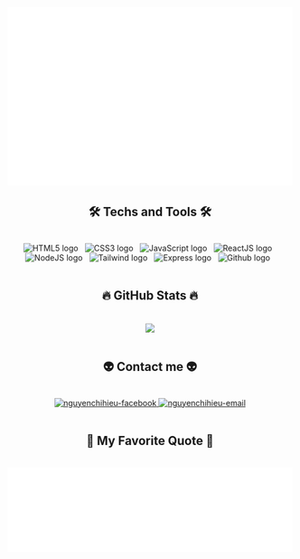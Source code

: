 <!-- nguyenchihieu official -->
<a href="#" target="_blank">
  <img src="svg/hieuChiNguyen.svg" width="1200" alt="Nguyen Chi Hiéu" />
</a>

<h2 align="center">🛠 Techs and Tools 🛠</h2>
<br>
<!-- https://simpleicons.org/ -->
<div align="center">
  <span><img src="https://img.shields.io/badge/HTML5-282C34?logo=html5&logoColor=E34F26" alt="HTML5 logo" title="HTML5" height="25" /></span>
  &nbsp;
  <span><img src="https://img.shields.io/badge/CSS3-282C34?logo=css3&logoColor=1572B6" alt="CSS3 logo" title="CSS3" height="25" /></span>
  &nbsp;
  <span><img src="https://img.shields.io/badge/JavaScript-282C34?logo=javascript&logoColor=F7DF1E" alt="JavaScript logo" title="JavaScript" height="25" /></span>
  &nbsp;
  <span><img src="https://img.shields.io/badge/ReactJS-282C34?logo=reactjs&logoColor=D969DC" alt="ReactJS logo" title="ReactJS" height="25" /></span>
  &nbsp;
  <span><img src="https://img.shields.io/badge/Github-282C34?logo=github&logoColor=706E70" alt="NodeJS logo" title="NodeJS" height="25" /></span>
  &nbsp;
  <span><img src="https://img.shields.io/badge/Github-282C34?logo=github&logoColor=706E70" alt="Tailwind logo" title="Tailwind" height="25" /></span>
  &nbsp;
  <span><img src="https://img.shields.io/badge/Github-282C34?logo=github&logoColor=706E70" alt="Express logo" title="Express" height="25" /></span>
  &nbsp;
  <span><img src="https://img.shields.io/badge/Github-282C34?logo=github&logoColor=706E70" alt="Github logo" title="Github" height="25" /></span>
  &nbsp;
<div>
<br>
<h2 align="center">🔥 GitHub Stats 🔥</h2>
<!-- https://github.com/anuraghazra/github-readme-stats -->
<br>
<div align=center>
  <a href="#" title="ChiHieu">
    <img width="315" align="center" src="https://github-readme-stats.vercel.app/api/top-langs/?username=hieuChiNguyen&hide=c%23,powershell,Mathematica,Ruby,Objective-C,Objective-C%2b%2b,Cuda&title_color=61dafb&text_color=ffffff&icon_color=61dafb&bg_color=20232a&langs_count=8&layout=compact&border_color=61dafb&hide_border=true" />
  </a>
</div>

<br>
<h2 align="center">👽 Contact me 👽</h2>
<br>
<!-- https://icons8.com -->
<div align="center">
  <a href="https://www.facebook.com/profile.php?id=100047590084942" target="blank">
    <img src="https://img.icons8.com/bubbles/100/000000/facebook-new.png" alt="nguyenchihieu-facebook" />
  </a>
  <a href="mailto:hieu.nc1707bkhn@gmail.com" target="top">
    <img src="https://img.icons8.com/bubbles/100/000000/apple-mail.png" alt="nguyenchihieu-email" />
  </a>
</div>

<br>
<h2 align="center">📑 My Favorite Quote 📑</h2>
<br>
<a align="center" href="#" target="_blank">
  <img src="svg/hieuChiNguyen-quotes.svg" width="846" height="150" alt="Nguyen Chi Hieu" />
</a>

